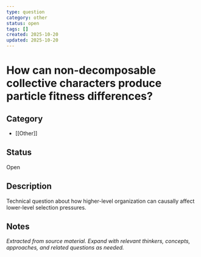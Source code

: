 ```yaml
---
type: question
category: other
status: open
tags: []
created: 2025-10-20
updated: 2025-10-20
---
```


# How can non-decomposable collective characters produce particle fitness differences?

## Category

- [[Other]]

## Status

Open

## Description

Technical question about how higher-level organization can causally affect lower-level selection pressures.

## Notes

*Extracted from source material. Expand with relevant thinkers, concepts, approaches, and related questions as needed.*
